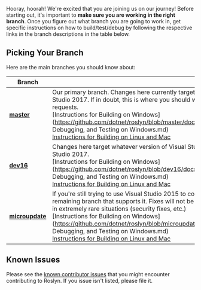 Hooray, hoorah! We're excited that you are joining us on our journey! Before starting out, it's important to **make sure you are working in the right branch**. Once you figure out what branch you are going to work in, get specific instructions on how to build/test/debug by following the respective links in the branch descriptions in the table below. 

## Picking Your Branch
Here are the main branches you should know about:

| Branch |       |
| ------ | ----- | 
| [**master**](https://github.com/dotnet/roslyn/tree/master) | Our primary branch. Changes here currently target a future update of Visual Studio 2017. If in doubt, this is where you should work, and submit pull requests. <br/>[Instructions for Building on Windows](https://github.com/dotnet/roslyn/blob/master/docs/contributing/Building, Debugging, and Testing on Windows.md) <br/>[Instructions for Building on Linux and Mac](https://github.com/dotnet/roslyn/blob/master/docs/infrastructure/cross-platform.md) |
| [**dev16**](https://github.com/dotnet/roslyn/tree/dev16) | Changes here target whatever version of Visual Studio comes after Visual Studio 2017. <br/>[Instructions for Building on Windows](https://github.com/dotnet/roslyn/blob/dev16/docs/contributing/Building, Debugging, and Testing on Windows.md) <br/>[Instructions for Building on Linux and Mac](https://github.com/dotnet/roslyn/blob/dev16/docs/infrastructure/cross-platform.md)
| [**microupdate**](https://github.com/dotnet/roslyn/tree/microupdate) | If you're still trying to use Visual Studio 2015 to contribute, this is the only remaining branch that supports it. Fixes will not be taken into this branch except in extremely rare situations (security fixes, etc.) <br/>[Instructions for Building on Windows](https://github.com/dotnet/roslyn/blob/microupdate/docs/contributing/Building, Debugging, and Testing on Windows.md) <br/>[Instructions for Building on Linux and Mac](https://github.com/dotnet/roslyn/blob/microupdate/docs/infrastructure/cross-platform.md)

## Known Issues
Please see the [known contributor issues](https://github.com/dotnet/roslyn/labels/Contributor%20Pain) that you might encounter contributing to Roslyn. If you issue isn't listed, please file it.
